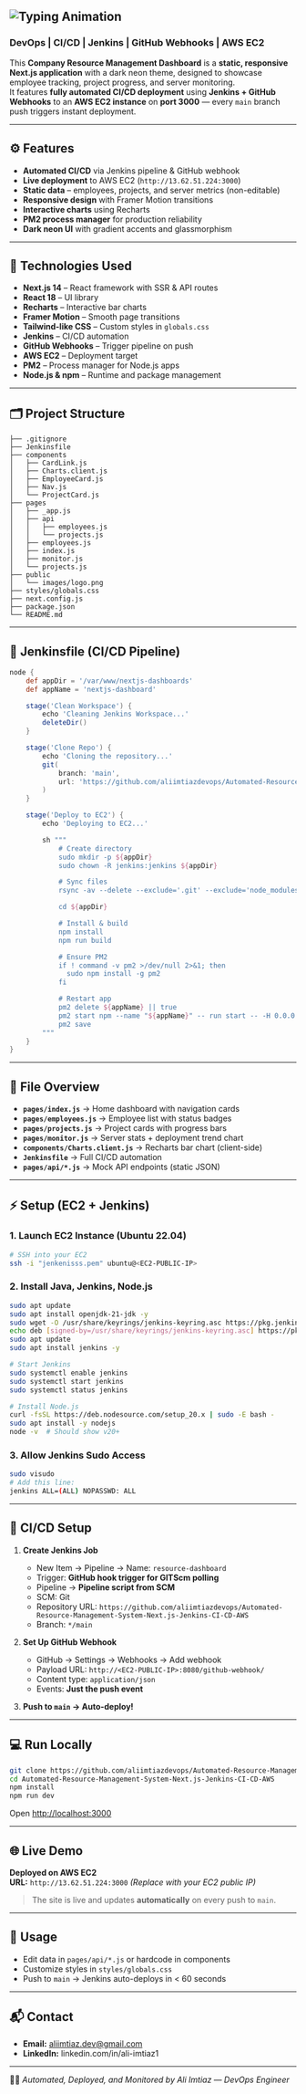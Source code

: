 

![Typing Animation](https://readme-typing-svg.herokuapp.com/?font=Righteous&color=9D4EDD&size=35&center=true&vCenter=true&width=600&height=70&duration=3000&lines=Automated+Resource+Management;Next.js+%2B+Jenkins+CI/CD;AWS+EC2+Deployment+Live!)
---
### **DevOps | CI/CD | Jenkins | GitHub Webhooks | AWS EC2**

This **Company Resource Management Dashboard** is a **static, responsive Next.js application** with a dark neon theme, designed to showcase employee tracking, project progress, and server monitoring.  
It features **fully automated CI/CD deployment** using **Jenkins + GitHub Webhooks** to an **AWS EC2 instance** on **port 3000** — every `main` branch push triggers instant deployment.

---

## ⚙️ Features
- **Automated CI/CD** via Jenkins pipeline & GitHub webhook  
- **Live deployment** to AWS EC2 (`http://13.62.51.224:3000`)  
- **Static data** – employees, projects, and server metrics (non-editable)  
- **Responsive design** with Framer Motion transitions  
- **Interactive charts** using Recharts  
- **PM2 process manager** for production reliability  
- **Dark neon UI** with gradient accents and glassmorphism  



---

## 🧰 Technologies Used
- **Next.js 14** – React framework with SSR & API routes  
- **React 18** – UI library  
- **Recharts** – Interactive bar charts  
- **Framer Motion** – Smooth page transitions  
- **Tailwind-like CSS** – Custom styles in `globals.css`  
- **Jenkins** – CI/CD automation  
- **GitHub Webhooks** – Trigger pipeline on push  
- **AWS EC2** – Deployment target  
- **PM2** – Process manager for Node.js apps  
- **Node.js & npm** – Runtime and package management  

---

## 🗂️ Project Structure
```plaintext
├── .gitignore
├── Jenkinsfile
├── components
│   ├── CardLink.js
│   ├── Charts.client.js
│   ├── EmployeeCard.js
│   ├── Nav.js
│   └── ProjectCard.js
├── pages
│   ├── _app.js
│   ├── api
│   │   ├── employees.js
│   │   └── projects.js
│   ├── employees.js
│   ├── index.js
│   ├── monitor.js
│   └── projects.js
├── public
│   └── images/logo.png
├── styles/globals.css
├── next.config.js
├── package.json
└── README.md
```

---

## 🧩 Jenkinsfile (CI/CD Pipeline)
```groovy
node {
    def appDir = '/var/www/nextjs-dashboards'
    def appName = 'nextjs-dashboard'

    stage('Clean Workspace') {
        echo 'Cleaning Jenkins Workspace...'
        deleteDir()
    }

    stage('Clone Repo') {
        echo 'Cloning the repository...'
        git(
            branch: 'main',
            url: 'https://github.com/aliimtiazdevops/Automated-Resource-Management-System-Next.js-Jenkins-CI-CD-AWS'
        )
    }

    stage('Deploy to EC2') {
        echo 'Deploying to EC2...'

        sh """
            # Create directory
            sudo mkdir -p ${appDir}
            sudo chown -R jenkins:jenkins ${appDir}

            # Sync files
            rsync -av --delete --exclude='.git' --exclude='node_modules' ./ ${appDir}

            cd ${appDir}

            # Install & build
            npm install
            npm run build

            # Ensure PM2
            if ! command -v pm2 >/dev/null 2>&1; then
              sudo npm install -g pm2
            fi

            # Restart app
            pm2 delete ${appName} || true
            pm2 start npm --name "${appName}" -- run start -- -H 0.0.0.0 -p 3000
            pm2 save
        """
    }
}
```

---

## 🧱 File Overview
- **`pages/index.js`** → Home dashboard with navigation cards  
- **`pages/employees.js`** → Employee list with status badges  
- **`pages/projects.js`** → Project cards with progress bars  
- **`pages/monitor.js`** → Server stats + deployment trend chart  
- **`components/Charts.client.js`** → Recharts bar chart (client-side)  
- **`Jenkinsfile`** → Full CI/CD automation  
- **`pages/api/*.js`** → Mock API endpoints (static JSON)  

---

## ⚡ Setup (EC2 + Jenkins)

### 1. Launch EC2 Instance (Ubuntu 22.04)
```bash
# SSH into your EC2
ssh -i "jenkenisss.pem" ubuntu@<EC2-PUBLIC-IP>
```

### 2. Install Java, Jenkins, Node.js
```bash
sudo apt update
sudo apt install openjdk-21-jdk -y
sudo wget -O /usr/share/keyrings/jenkins-keyring.asc https://pkg.jenkins.io/debian-stable/jenkins.io-2023.key
echo deb [signed-by=/usr/share/keyrings/jenkins-keyring.asc] https://pkg.jenkins.io/debian-stable binary/ | sudo tee /etc/apt/sources.list.d/jenkins.list > /dev/null
sudo apt update
sudo apt install jenkins -y

# Start Jenkins
sudo systemctl enable jenkins
sudo systemctl start jenkins
sudo systemctl status jenkins

# Install Node.js
curl -fsSL https://deb.nodesource.com/setup_20.x | sudo -E bash -
sudo apt install -y nodejs
node -v  # Should show v20+
```

### 3. Allow Jenkins Sudo Access
```bash
sudo visudo
# Add this line:
jenkins ALL=(ALL) NOPASSWD: ALL
```

---

## 🚀 CI/CD Setup

1. **Create Jenkins Job**
   - New Item → Pipeline → Name: `resource-dashboard`
   - Trigger: **GitHub hook trigger for GITScm polling**
   - Pipeline → **Pipeline script from SCM**
   - SCM: Git
   - Repository URL: `https://github.com/aliimtiazdevops/Automated-Resource-Management-System-Next.js-Jenkins-CI-CD-AWS`
   - Branch: `*/main`

2. **Set Up GitHub Webhook**
   - GitHub → Settings → Webhooks → Add webhook
   - Payload URL: `http://<EC2-PUBLIC-IP>:8080/github-webhook/`
   - Content type: `application/json`
   - Events: **Just the push event**

3. **Push to `main` → Auto-deploy!**

---

## 💻 Run Locally
```bash
git clone https://github.com/aliimtiazdevops/Automated-Resource-Management-System-Next.js-Jenkins-CI-CD-AWS.git
cd Automated-Resource-Management-System-Next.js-Jenkins-CI-CD-AWS
npm install
npm run dev
```

Open [http://localhost:3000](http://localhost:3000)

---

## 🌐 Live Demo
**Deployed on AWS EC2**  
**URL:** `http://13.62.51.224:3000` *(Replace with your EC2 public IP)*

> The site is live and updates **automatically** on every push to `main`.

---

## 🧠 Usage
- Edit data in `pages/api/*.js` or hardcode in components  
- Customize styles in `styles/globals.css`  
- Push to `main` → Jenkins auto-deploys in < 60 seconds  

---

## 📬 Contact
- **Email:** aliimtiaz.dev@gmail.com   
- **LinkedIn:** linkedin.com/in/ali-imtiaz1 

---

🧑‍💻 *Automated, Deployed, and Monitored by Ali Imtiaz — DevOps Engineer*
```

